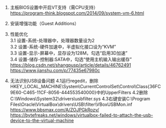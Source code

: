 1. 主板BIOS设置中开启VT支持（需CPU支持）  
https://program-think.blogspot.com/2014/09/system-vm-6.html

2. 安装增强功能（Guest Additions）

3. 性能优化  
  3.1 设置-系统-处理器中，处理器数量设为2  
  3.2 设置-系统-硬件加速中，半虚拟化接口设为“KVM”  
  3.3 设置-显示-屏幕中，显存设为128M，勾选“启用3D加速”  
  3.4 设置-储存-控制器:SATA中，勾选“使用主机输入输出缓存”  
https://blog.csdn.net/shangpusp/article/details/46762491
https://www.jianshu.com/p/77435e67980c

4. 无法识别USB设备问题
4.1运行regedit，删除HKEY_LOCAL_MACHINE\System\CurrentControlSet\Control\Class\{36FC9E60-C465-11CF-8056-444553540000}中的UpperFilters
4.2删除C:\Windows\System32\drivers\usbfilter.sys
4.3右键安装C:\Program Files\Oracle\VirtualBox\drivers\USB\filter\VBoxUSBMon.inf
https://www.bbsmax.com/A/ZOJPGkRozv/
https://bytefreaks.net/windows/virtualbox-failed-to-attach-the-usb-device-to-the-virtual-machine
